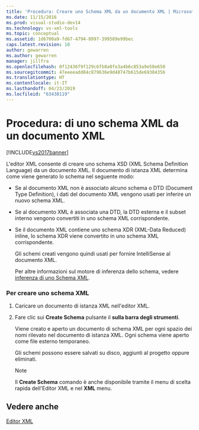 ```yaml
---
title: 'Procedura: Creare uno Schema XML da un documento XML | Microsoft Docs'
ms.date: 11/15/2016
ms.prod: visual-studio-dev14
ms.technology: vs-xml-tools
ms.topic: conceptual
ms.assetid: 1d6700a9-fd67-4794-8997-399589e99bec
caps.latest.revision: 10
author: gewarren
ms.author: gewarren
manager: jillfra
ms.openlocfilehash: 0f12436f9f129c6fb8a0fe3a4b6c853a9e58e650
ms.sourcegitcommit: 47eeeeadd84c879636e9d48747b615de69384356
ms.translationtype: HT
ms.contentlocale: it-IT
ms.lasthandoff: 04/23/2019
ms.locfileid: "63438119"
---
```

# <a name="how-to-create-an-xml-schema-from-an-xml-document"></a>Procedura: di uno schema XML da un documento XML
[!INCLUDE[vs2017banner](../includes/vs2017banner.md)]

L'editor XML consente di creare uno schema XSD (XML Schema Definition Language) da un documento XML. Il documento di istanza XML determina come viene generato lo schema nel seguente modo:  
  
- Se al documento XML non è associato alcuno schema o DTD (Document Type Definition), i dati del documento XML vengono usati per inferire un nuovo schema XML.  
  
- Se al documento XML è associata una DTD, la DTD esterna e il subset interno vengono convertiti in uno schema XML corrispondente.  
  
- Se il documento XML contiene uno schema XDR (XML-Data Reduced) inline, lo schema XDR viene convertito in uno schema XML corrispondente.  
  
  Gli schemi creati vengono quindi usati per fornire IntelliSense al documento XML.  
  
  Per altre informazioni sul motore di inferenza dello schema, vedere [inferenza di uno Schema XML](http://msdn.microsoft.com/library/b18e7ffd-3c04-482d-9934-ba2f6a59b2c9).  
  
### <a name="to-create-an-xml-schema"></a>Per creare uno schema XML  
  
1. Caricare un documento di istanza XML nell'editor XML.  
  
2. Fare clic sui **Create Schema** pulsante il **sulla barra degli strumenti**.  
  
     Viene creato e aperto un documento di schema XML per ogni spazio dei nomi rilevato nel documento di istanza XML. Ogni schema viene aperto come file esterno temporaneo.  
  
     Gli schemi possono essere salvati su disco, aggiunti al progetto oppure eliminati.  
  
    > [!NOTE]
    > Il **Create Schema** comando è anche disponibile tramite il menu di scelta rapida dell'Editor XML e nel **XML** menu.  
  
## <a name="see-also"></a>Vedere anche  
 [Editor XML](../xml-tools/xml-editor.md)
